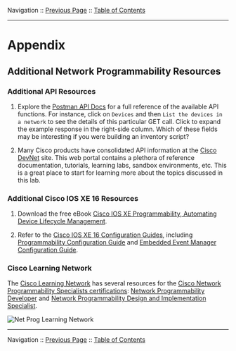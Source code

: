 Navigation :: [Previous Page](LTRPRG-1100-05-Conclusion.md) :: [Table of Contents](LTRPRG-1100-00-Intro.md#table-of-contents)

---

# Appendix

## Additional Network Programmability Resources

### Additional API Resources

1. Explore the [Postman API Docs](https://create.meraki.io/postman) for a full reference of the available API
functions. For instance, click on `Devices` and then `List the devices in a network` to see the details of this 
particular GET call. Click to expand the example response in the right-side column. Which of these fields may be 
interesting if you were building an inventory script?

2. Many Cisco products have consolidated API information at the [Cisco DevNet](https://developer.cisco.com/) site. 
This web portal contains a plethora of reference documentation, tutorials, learning labs, sandbox environments, etc. 
This is a great place to start for learning more about the topics discussed in this lab.

### Additional Cisco IOS XE 16 Resources

1. Download the free eBook [Cisco IOS XE Programmability, Automating Device Lifecycle Management](https://www.cisco.com/c/dam/en/us/products/collateral/enterprise-networks/nb-06-ios-xe-prog-ebook-cte-en.pdf).  

2. Refer to the [Cisco IOS XE 16 Configuration Guides](https://www.cisco.com/c/en/us/support/ios-nx-os-software/ios-xe-16/products-installation-and-configuration-guides-list.html), including
[Programmability Configuration Guide](https://www.cisco.com/c/en/us/td/docs/ios-xml/ios/prog/configuration/1611/b_1611_programmability_cg.html) and
[Embedded Event Manager Configuration Guide](https://www.cisco.com/c/en/us/td/docs/ios-xml/ios/eem/configuration/xe-16-11/eem-xe-16-11-book.html).

### Cisco Learning Network

The [Cisco Learning Network](https://learningnetwork.cisco.com/welcome) has several resources for the
[Cisco Network Programmability Specialists certifications](https://learningnetwork.cisco.com/community/certifications/network-programmability):
[Network Programmability Developer](https://learningnetwork.cisco.com/community/certifications/network-programmability/network-application-developer)
and
[Network Programmability Design and Implementation Specialist](https://learningnetwork.cisco.com/community/certifications/network-programmability/design-and-implementation).

![Net Prog Learning Network](assets/NetProgLearningNetwork.png)

---

Navigation :: [Previous Page](LTRPRG-1100-05-Conclusion.md) :: [Table of Contents](LTRPRG-1100-00-Intro.md#table-of-contents)
